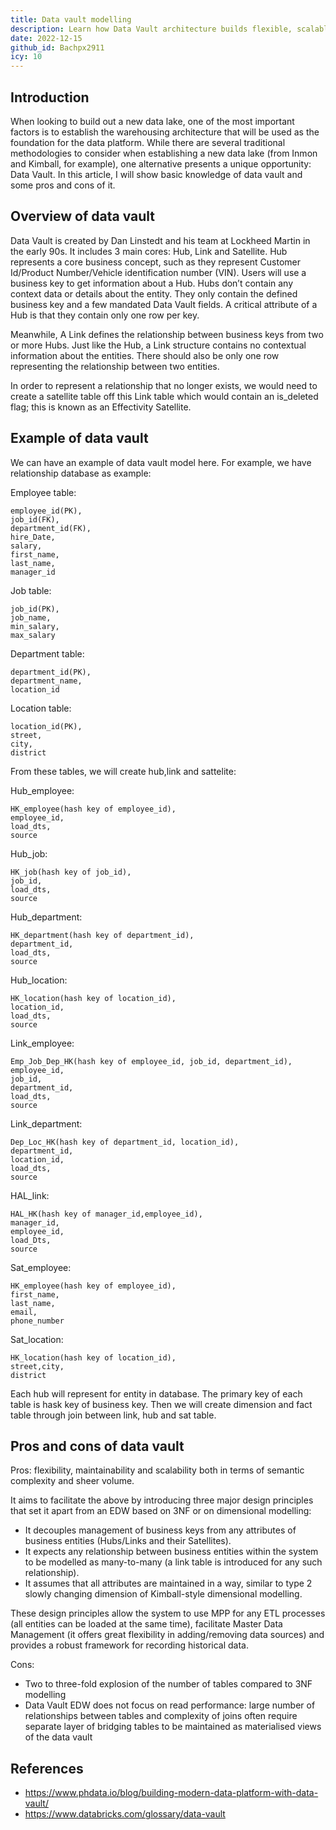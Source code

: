 ```yaml
---
title: Data vault modelling
description: Learn how Data Vault architecture builds flexible, scalable data lakes using hubs, links, and satellites to manage business keys and historical data with pros and cons explained.
date: 2022-12-15
github_id: Bachpx2911
icy: 10
---
```


## Introduction

When looking to build out a new data lake, one of the most important factors is to establish the warehousing architecture that will be used as the foundation for the
data platform. While there are several traditional methodologies to consider when establishing a new data lake (from Inmon and Kimball, for example), one alternative
presents a unique opportunity: Data Vault. In this article, I will show basic knowledge of data vault and some pros and cons of it.

## Overview of data vault

Data Vault is created by Dan Linstedt and his team at Lockheed Martin in the early 90s. It includes 3 main cores: Hub, Link and Satellite. Hub represents a core business concept, such as they represent Customer Id/Product Number/Vehicle identification number (VIN). Users will use a business key to get information about a Hub. Hubs don’t contain any context data or details about the entity. They only contain the defined business key and a few mandated Data Vault fields. A critical attribute of a Hub is that they contain only one row per key.

Meanwhile, A Link defines the relationship between business keys from two or more Hubs. Just like the Hub, a Link structure contains no contextual information about the entities. There should also be only one row representing the relationship between two entities.

In order to represent a relationship that no longer exists, we would need to create a satellite table off this Link table which would contain an is_deleted flag; this is known as an Effectivity Satellite.

## Example of data vault

We can have an example of data vault model here. For example, we have relationship database as example:

Employee table:

```
employee_id(PK),
job_id(FK),
department_id(FK),
hire_Date,
salary,
first_name,
last_name,
manager_id
```

Job table:

```
job_id(PK),
job_name,
min_salary,
max_salary
```

Department table:

```
department_id(PK),
department_name,
location_id
```

Location table:

```
location_id(PK),
street,
city,
district
```

From these tables, we will create hub,link and sattelite:

Hub_employee:

```
HK_employee(hash key of employee_id),
employee_id,
load_dts,
source
```

Hub_job:

```
HK_job(hash key of job_id),
job_id,
load_dts,
source
```

Hub_department:

```
HK_department(hash key of department_id),
department_id,
load_dts,
source
```

Hub_location:

```
HK_location(hash key of location_id),
location_id,
load_dts,
source
```

Link_employee:

```
Emp_Job_Dep_HK(hash key of employee_id, job_id, department_id),
employee_id,
job_id,
department_id,
load_dts,
source
```

Link_department:

```
Dep_Loc_HK(hash key of department_id, location_id),
department_id,
location_id,
load_dts,
source
```

HAL_link:

```
HAL_HK(hash key of manager_id,employee_id),
manager_id,
employee_id,
load_Dts,
source
```

Sat_employee:

```
HK_employee(hash key of employee_id),
first_name,
last_name,
email,
phone_number
```

Sat_location:

```
HK_location(hash key of location_id),
street,city,
district
```

Each hub will represent for entity in database. The primary key of each table is hask key of business key. Then we will create dimension and fact table through join
between link, hub and sat table.

## Pros and cons of data vault

Pros: flexibility, maintainability and scalability both in terms of semantic complexity and sheer volume.

It aims to facilitate the above by introducing three major design principles that set it apart from an EDW based on 3NF or on dimensional modelling:

- It decouples management of business keys from any attributes of business entities (Hubs/Links and their Satellites).
- It expects any relationship between business entities within the system to be modelled as many-to-many (a link table is introduced for any such relationship).
- It assumes that all attributes are maintained in a way, similar to type 2 slowly changing dimension of Kimball-style dimensional modelling.

These design principles allow the system to use MPP for any ETL processes (all entities can be loaded at the same time), facilitate Master Data Management (it offers great flexibility in adding/removing data sources) and provides a robust framework for recording historical data.

Cons:

- Two to three-fold explosion of the number of tables compared to 3NF modelling
- Data Vault EDW does not focus on read performance: large number of relationships between tables and complexity of joins often require separate layer of bridging tables to be maintained as materialised views of the data vault

## References

- https://www.phdata.io/blog/building-modern-data-platform-with-data-vault/
- https://www.databricks.com/glossary/data-vault
